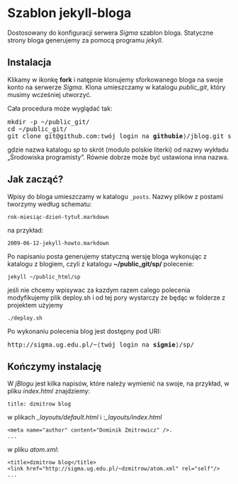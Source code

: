 # Szablon jekyll-bloga 

Dostosowany do konfiguracji serwera *Sigma* szablon bloga.
Statyczne strony bloga generujemy za pomocą programu *jekyll*.


## Instalacja

Klikamy w ikonkę **fork** i natępnie klonujemy sforkowanego bloga
na swoje konto na serwerze *Sigma*. Klona umieszczamy w katalogu
*public_git*, który musimy wcześniej utworzyć.

Cała procedura może wyglądać tak:

<pre>mkdir -p ~/public_git/
cd ~/public_git/
git clone git@github.com:twój login na <b>githubie</b>⟩/jblog.git sp
</pre>

gdzie nazwa katalogu *sp* to skrót (modulo polskie literki)
od nazwy wykładu „Środowiska programisty”.
Równie dobrze może być ustawiona inna nazwa.


## Jak zacząć?

Wpisy do bloga umieszczamy w katalogu `_posts`.
Nazwy plików z postami tworzymy według schematu:

    rok-miesiąc-dzień-tytuł.markdown

na przykład:

    2009-06-12-jekyll-howto.markdown

Po napisaniu posta generujemy statyczną wersję bloga wykonując z
katalogu z blogiem, czyli z katalogu **~/public_git/sp/** polecenie:

    jekyll ~/public_html/sp

jeśli nie chcemy wpisywac za kazdym razem calego polecenia modyfikujemy
plik deploy.sh i od tej pory wystarczy że będąc w folderze z projektem użyjemy

    ./deploy.sh

Po wykonaniu polecenia blog jest dostępny pod URI:

<pre>http://sigma.ug.edu.pl/~⟨twój login na <b>sigmie</b>⟩/sp/
</pre>

## Kończymy instalację

W *jBlogu* jest kilka napisów, które należy wymienić na swoje,
na przykład, w pliku *index.html* znajdziemy:

    title: dzmitrow blog

w plikach *_layouts/default.html* i :*_layouts/index.html*

    <meta name="author" content="Dominik Zmitrowicz" />.
    ...
 
w pliku *atom.xml*:

    <title>dzmitrow blog</title>
    <link href="http://sigma.ug.edu.pl/~dzmitrow/atom.xml" rel="self"/>
    ...

